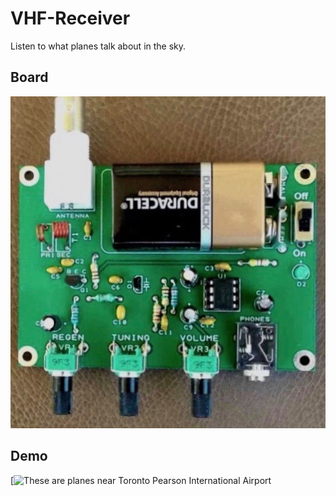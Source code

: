 # VHF-Receiver

Listen to what planes talk about in the sky.

## Board

![Board](/Receiver.jpg)

## Demo

[![These are planes near Toronto Pearson International Airport](https://soundcloud.com/rishikesh-kakade/airband-recording)

